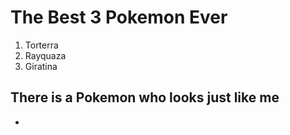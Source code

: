 # The Best 3 Pokemon Ever
1. Torterra
2. Rayquaza
3. Giratina

## There is a Pokemon who looks just like me
* 
